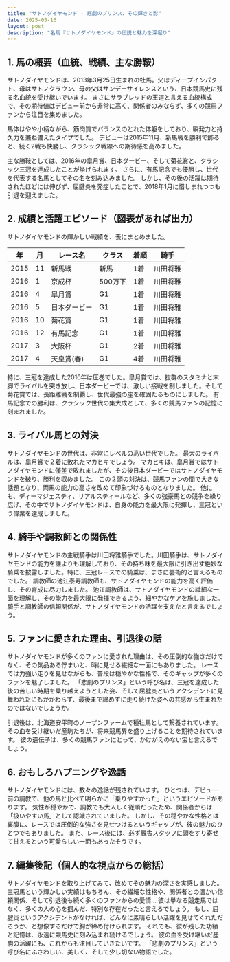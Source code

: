 ```yaml
---
title: "サトノダイヤモンド - 悲劇のプリンス、その輝きと影"
date: 2025-05-16
layout: post
description: "名馬『サトノダイヤモンド』の伝説と魅力を深堀り"
---
```


## 1. 馬の概要（血統、戦績、主な勝鞍）

サトノダイヤモンドは、2013年3月25日生まれの牡馬。父はディープインパクト、母はサトノクラウン、母の父はサンデーサイレンスという、日本競馬史に残る名血統を受け継いでいます。  まさにサラブレッドの王道と言える血統構成で、その期待値はデビュー前から非常に高く、関係者のみならず、多くの競馬ファンから注目を集めました。

馬体はやや小柄ながら、筋肉質でバランスのとれた体躯をしており、瞬発力と持久力を兼ね備えたタイプでした。  デビューは2015年11月、新馬戦を勝利で飾ると、続く2戦も快勝し、クラシック戦線への期待感を高めました。

主な勝鞍としては、2016年の皐月賞、日本ダービー、そして菊花賞と、クラシック三冠を達成したことが挙げられます。  さらに、有馬記念でも優勝し、世代を代表する名馬としてその名を刻み込みました。  しかし、その後の活躍は期待されたほどには伸びず、屈腱炎を発症したことで、2018年1月に惜しまれつつも引退を迎えました。


## 2. 成績と活躍エピソード（図表があれば出力）

サトノダイヤモンドの輝かしい戦績を、表にまとめました。

| 年 | 月 | レース名 | クラス | 着順 | 騎手 |
|---|---|---|---|---|---|
| 2015 | 11 | 新馬戦 | 新馬 | 1着 | 川田将雅 |
| 2016 | 1 | 京成杯 | 500万下 | 1着 | 川田将雅 |
| 2016 | 4 | 皐月賞 | G1 | 1着 | 川田将雅 |
| 2016 | 5 | 日本ダービー | G1 | 1着 | 川田将雅 |
| 2016 | 10 | 菊花賞 | G1 | 1着 | 川田将雅 |
| 2016 | 12 | 有馬記念 | G1 | 1着 | 川田将雅 |
| 2017 | 3 | 大阪杯 | G1 | 2着 | 川田将雅 |
| 2017 | 4 | 天皇賞(春) | G1 | 4着 | 川田将雅 |


特に、三冠を達成した2016年は圧巻でした。皐月賞では、抜群のスタミナと末脚でライバルを突き放し、日本ダービーでは、激しい接戦を制しました。そして菊花賞では、長距離戦を制覇し、世代最強の座を確固たるものにしました。  有馬記念での勝利は、クラシック世代の集大成として、多くの競馬ファンの記憶に刻まれました。


## 3. ライバル馬との対決

サトノダイヤモンドの世代は、非常にレベルの高い世代でした。  最大のライバルは、皐月賞で２着に敗れたマカヒキでしょう。  マカヒキは、皐月賞ではサトノダイヤモンドに僅差で敗れましたが、その後日本ダービーではサトノダイヤモンドを破り、勝利を収めました。  この２頭の対決は、競馬ファンの間で大きな話題となり、両馬の能力の高さを改めて印象づけるものとなりました。  他にも、ディーマジェスティ、リアルスティールなど、多くの強豪馬との競争を繰り広げ、その中でサトノダイヤモンドは、自身の能力を最大限に発揮し、三冠という偉業を達成しました。


## 4. 騎手や調教師との関係性

サトノダイヤモンドの主戦騎手は川田将雅騎手でした。川田騎手は、サトノダイヤモンドの能力を誰よりも理解しており、その持ち味を最大限に引き出す絶妙な騎乗を披露しました。特に、三冠レースでの騎乗は、まさに芸術的と言えるものでした。  調教師の池江泰寿調教師も、サトノダイヤモンドの能力を高く評価し、その育成に尽力しました。  池江調教師は、サトノダイヤモンドの繊細な一面を理解し、その能力を最大限に発揮できるよう、細やかなケアを施しました。  騎手と調教師の信頼関係が、サトノダイヤモンドの活躍を支えたと言えるでしょう。


## 5. ファンに愛された理由、引退後の話

サトノダイヤモンドが多くのファンに愛された理由は、その圧倒的な強さだけでなく、その気品ある佇まいと、時に見せる繊細な一面にもありました。  レースでは力強い走りを見せながらも、普段は穏やかな性格で、そのギャップが多くのファンを魅了しました。  「悲劇のプリンス」という呼び名は、三冠を達成した後の苦しい時期を乗り越えようとした姿、そして屈腱炎というアクシデントに見舞われたにもかかわらず、最後まで諦めずに走り続けた姿への共感から生まれたのではないでしょうか。


引退後は、北海道安平町のノーザンファームで種牡馬として繋養されています。  その血を受け継いだ産駒たちが、将来競馬界を盛り上げることを期待されています。  彼の遺伝子は、多くの競馬ファンにとって、かけがえのない宝と言えるでしょう。


## 6. おもしろハプニングや逸話

サトノダイヤモンドには、数々の逸話が残されています。  ひとつは、デビュー前の調教で、他の馬と比べて明らかに「乗りやすかった」というエピソードがあります。  気性が穏やかで、調教でも大人しく従順だったため、関係者からは「扱いやすい馬」として認識されていました。  しかし、その穏やかな性格とは裏腹に、レースでは圧倒的な強さを見せつけるというギャップが、彼の魅力のひとつでもありました。  また、レース後には、必ず厩舎スタッフに頭をすり寄せて甘えるという可愛らしい一面もあったそうです。


## 7. 編集後記（個人的な視点からの総括）

サトノダイヤモンドを取り上げてみて、改めてその魅力の深さを実感しました。  三冠馬という輝かしい実績はもちろん、その繊細な性格や、関係者との温かい信頼関係、そして引退後も続く多くのファンからの愛情…  彼は単なる競走馬ではなく、多くの人の心を掴んだ、特別な存在だったと言えるでしょう。  もし、屈腱炎というアクシデントがなければ、どんなに素晴らしい活躍を見せてくれただろうか、と想像するだけで胸が締め付けられます。  それでも、彼が残した功績と記憶は、永遠に競馬史に刻み込まれ続けるでしょう。  彼の血を受け継いだ産駒の活躍にも、これからも注目していきたいです。  「悲劇のプリンス」という呼び名にふさわしい、美しく、そして少し切ない物語でした。
